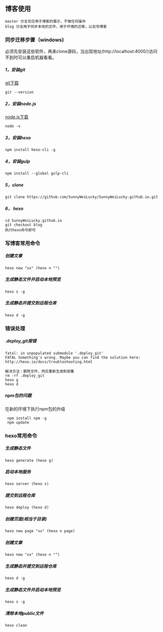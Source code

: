 ## 博客使用

~~~
master 分支仅仅用于博客的展示，不做任何操作
blog 分支用于同步本地的文件，用于环境的迁移，以及写博客
~~~



### 同步迁移步骤（windows)

​	必须先安装这些软件，再来clone源码，当出现地址(http://localhost:4000/)访问不到时可以重启机器看看。

##### 1，安装git
[git下载](https://git-scm.com/downloads)
~~~
git --version
~~~
##### 2，安装node.js
[node.js下载](https://nodejs.org/zh-cn/)
~~~
node -v
~~~

##### 3，安装hexo
~~~
npm install hexo-cli -g
~~~
##### 4，安装gulp

~~~
npm install --global gulp-cli
~~~

##### 5，clone

~~~
git clone https://github.com/SunnyWeiLucky/SunnyWeiLucky.github.io.git
~~~
##### 6， hexo
~~~
cd SunnyWeiLucky.github.io
git checkout blog
执行hexo命令即可
~~~



### 写博客常用命令

##### 创建文章

~~~
hexo new "xx" (hexo n "")
~~~

##### 生成静态文件并启动本地预览

~~~
hexo s -g
~~~

##### 生成静态并提交到远程仓库

~~~
hexo d -g 
~~~



### 错误处理

##### .deploy_git报错

~~~
fatal: in unpopulated submodule '.deploy_git'
FATAL Something's wrong. Maybe you can find the solution here: http://hexo.io/docs/troubleshooting.html

解决方法：删除文件，然后重新生成和部署
rm -rf .deploy_git
hexo g
hexo d
~~~

##### npm包的问题

在新的环境下执行npm包的升级

~~~
 npm install npm -g
 npm update
~~~



### hexo常用命令

##### 生成静态文件

~~~
hexo generate (hexo g)
~~~

##### 启动本地服务

~~~
hexo server (hexo s)
~~~

##### 提交到远程仓库

~~~
hexo deploy (hexo d)
~~~

##### 创建页面(相当于目录)

~~~
hexo new page "xx" (hexo n page)
~~~

##### 创建文章

~~~
hexo new "xx" (hexo n "")
~~~

##### 生成静态并提交到远程仓库

~~~
hexo d -g 
~~~

##### 生成静态文件并启动本地预览

~~~
hexo s -g
~~~

##### 清除本地public文件

~~~
hexo clean
~~~

